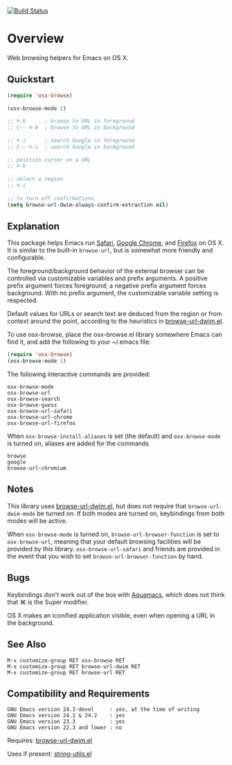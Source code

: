 [![Build Status](https://secure.travis-ci.org/rolandwalker/osx-browse.png)](http://travis-ci.org/rolandwalker/osx-browse)

Overview
========

Web browsing helpers for Emacs on OS X.

Quickstart
----------

```lisp
(require 'osx-browse)
 
(osx-browse-mode 1)
 
;; ⌘-b      ; browse to URL in foreground
;; C-- ⌘-b  ; browse to URL in background
 
;; ⌘-i      ; search Google in foreground
;; C-- ⌘-i  ; search Google in background
 
;; position cursor on a URL
;; ⌘-b
 
;; select a region
;; ⌘-i
 
;; to turn off confirmations
(setq browse-url-dwim-always-confirm-extraction nil)
```

Explanation
-----------

This package helps Emacs run [Safari](http://www.apple.com/safari), [Google Chrome](http://www.google.com/chrome), and [Firefox](http://www.mozilla.org/firefox)
on OS X.  It is similar to the built-in `browse-url`, but is
somewhat more friendly and configurable.

The foreground/background behavior of the external browser can
be controlled via customizable variables and prefix arguments.
A positive prefix argument forces foreground; a negative prefix
argument forces background.  With no prefix argument, the
customizable variable setting is respected.

Default values for URLs or search text are deduced from the region
or from context around the point, according to the heuristics in
[browse-url-dwim.el](http://github.com/rolandwalker/browse-url-dwim).

To use osx-browse, place the osx-browse.el library somewhere
Emacs can find it, and add the following to your ~/.emacs file:

```lisp
(require 'osx-browse)
(osx-browse-mode 1)
```

The following interactive commands are provided:

	osx-browse-mode
	osx-browse-url
	osx-browse-search
	osx-browse-guess
	osx-browse-url-safari
	osx-browse-url-chrome
	osx-browse-url-firefox

When `osx-browse-install-aliases` is set (the default) and
`osx-browse-mode` is turned on, aliases are added for the commands

	browse
	google
	browse-url-chromium

Notes
-----

This library uses [browse-url-dwim.el](http://github.com/rolandwalker/browse-url-dwim), but does not require that
`browse-url-dwim-mode` be turned on.  If both modes are turned
on, keybindings from both modes will be active.

When `osx-browse-mode` is turned on, `browse-url-browser-function`
is set to `osx-browse-url`, meaning that your default browsing
facilities will be provided by this library.  `osx-browse-url-safari`
and friends are provided in the event that you wish to set
`browse-url-browser-function` by hand.

Bugs
----

Keybindings don't work out of the box with [Aquamacs](http://aquamacs.org/), which
does not think that ⌘ is the Super modifier.

OS X makes an iconified application visible, even when opening
a URL in the background.

See Also
--------

	M-x customize-group RET osx-browse RET
	M-x customize-group RET browse-url-dwim RET
	M-x customize-group RET browse-url RET

Compatibility and Requirements
------------------------------

	GNU Emacs version 24.3-devel     : yes, at the time of writing
	GNU Emacs version 24.1 & 24.2    : yes
	GNU Emacs version 23.3           : yes
	GNU Emacs version 22.3 and lower : no

Requires: [browse-url-dwim.el](http://github.com/rolandwalker/browse-url-dwim)

Uses if present: [string-utils.el](http://github.com/rolandwalker/string-utils)
